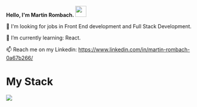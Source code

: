 **Hello, I'm Martin Rombach.** <img src="https://raw.githubusercontent.com/MartinHeinz/MartinHeinz/master/wave.gif" width="30px">

👀 I'm looking for jobs in Front End development and Full Stack Development.

🌱 I’m currently learning: React.

📫 Reach me on my Linkedin: https://www.linkedin.com/in/martin-rombach-0a67b266/

# My Stack
![](https://img.shields.io/badge/<>-<WORD_ON_RIGHT>-informational?style=flat&logo=<LOGO_NAME>&logoColor=white&color=2bbc8a)

<!---
martinrombach88/martinrombach88 is a ✨ special ✨ repository because its `README.md` (this file) appears on your GitHub profile.
You can click the Preview link to take a look at your changes.
--->
